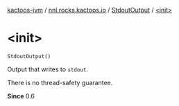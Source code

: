 [kactoos-jvm](../../index.md) / [nnl.rocks.kactoos.io](../index.md) / [StdoutOutput](index.md) / [&lt;init&gt;](./-init-.md)

# &lt;init&gt;

`StdoutOutput()`

Output that writes to `stdout`.

There is no thread-safety guarantee.

**Since**
0.6


